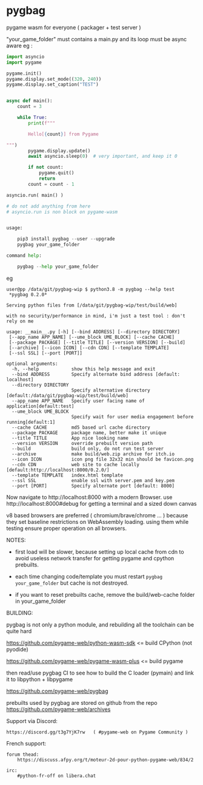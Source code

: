 # pygbag

pygame wasm for everyone ( packager + test server )


"your_game_folder" must contains a main.py and its loop must be async aware eg :

```py
import asyncio
import pygame

pygame.init()
pygame.display.set_mode((320, 240))
pygame.display.set_caption("TEST")


async def main():
    count = 3

    while True:
        print(f"""

        Hello[{count}] from Pygame

""")
        pygame.display.update()
        await asyncio.sleep(0)  # very important, and keep it 0

        if not count:
            pygame.quit()
            return
        count = count - 1

asyncio.run( main() )

# do not add anything from here
# asyncio.run is non block on pygame-wasm


usage:

    pip3 install pygbag --user --upgrade
    pygbag your_game_folder

command help:

    pygbag --help your_game_folder
```

eg

```
user@pp /data/git/pygbag-wip $ python3.8 -m pygbag --help test
 *pygbag 0.2.0*

Serving python files from [/data/git/pygbag-wip/test/build/web]

with no security/performance in mind, i'm just a test tool : don't rely on me

usage: __main__.py [-h] [--bind ADDRESS] [--directory DIRECTORY]
 [--app_name APP_NAME] [--ume_block UME_BLOCK] [--cache CACHE]
 [--package PACKAGE] [--title TITLE] [--version VERSION] [--build]
 [--archive] [--icon ICON] [--cdn CDN] [--template TEMPLATE]
 [--ssl SSL] [--port [PORT]]

optional arguments:
  -h, --help            show this help message and exit
  --bind ADDRESS        Specify alternate bind address [default: localhost]
  --directory DIRECTORY
                        Specify alternative directory [default:/data/git/pygbag-wip/test/build/web]
  --app_name APP_NAME   Specify user facing name of application[default:test]
  --ume_block UME_BLOCK
                        Specify wait for user media engagement before running[default:1]
  --cache CACHE         md5 based url cache directory
  --package PACKAGE     package name, better make it unique
  --title TITLE         App nice looking name
  --version VERSION     override prebuilt version path
  --build               build only, do not run test server
  --archive             make build/web.zip archive for itch.io
  --icon ICON           icon png file 32x32 min should be favicon.png
  --cdn CDN             web site to cache locally [default:http://localhost:8000/0.2.0/]
  --template TEMPLATE   index.html template
  --ssl SSL             enable ssl with server.pem and key.pem
  --port [PORT]         Specify alternate port [default: 8000]
```

Now navigate to http://localhost:8000 with a modern Browser.
use http://localhost:8000#debug for getting a terminal and a sized down
canvas

v8 based browsers are preferred ( chromium/brave/chrome ... )
because they set baseline restrictions on WebAssembly loading.
using them while testing ensure proper operation on all browsers.


NOTES:

 - first load will be slower, because setting up local cache from cdn to avoid
useless network transfer for getting pygame and cpython prebuilts.

 - each time changing code/template you must restart `pygbag your_game_folder`
   but cache is not destroyed.

 - if you want to reset prebuilts cache, remove the build/web-cache folder in
   your_game_folder


BUILDING:

pygbag is not only a python module, and rebuilding all the toolchain can be quite
hard

https://github.com/pygame-web/python-wasm-sdk  <= build CPython (not pyodide)

https://github.com/pygame-web/pygame-wasm-plus <= build pygame

then read/use pygbag CI to see how to build the C loader (pymain) and
link it to libpython + libpygame

https://github.com/pygame-web/pygbag


prebuilts used by pygbag are stored on github
from the repo https://github.com/pygame-web/archives






Support via Discord:

    https://discord.gg/t3g7YjK7rw   ( #pygame-web on Pygame Community )


French support:

    forum thead:
        https://discuss.afpy.org/t/moteur-2d-pour-python-pygame-web/834/2

    irc:
        #python-fr-off on libera.chat


